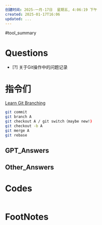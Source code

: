 ```yaml
---
创建时间: 2025-一月-17日  星期五, 4:06:19 下午
created: 2025-01-17T16:06
updated: ...
---
```

#tool_summary  

# Questions

- [?] 关于Git操作中的问题记录


# 指令们
[Learn Git Branching](https://learngitbranching.js.org/?demo=&locale=zh_CN)

```bash
git commit 
git branch A
git checkout A / git switch（maybe new!)
git checkout -b A
git merge A 
git rebase
```

## GPT_Answers


## Other_Answers


# Codes

```python

```



# FootNotes
